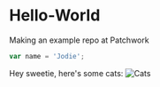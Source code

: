 # Hello-World
Making an example repo at Patchwork

```js
var name = 'Jodie';
```

Hey sweetie, here's some cats:
![Cats](http://www.cutedaily.com/wp-content/uploads/2012/02/catsinrack.jpg)